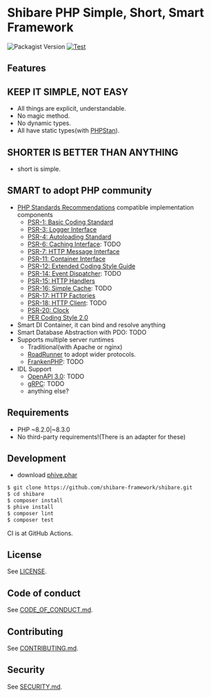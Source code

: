 # Shibare PHP Simple, Short, Smart Framework

![Packagist Version](https://img.shields.io/packagist/v/shibare/framework) [![Test](https://github.com/shibare-framework/framework/actions/workflows/test.yaml/badge.svg)](https://github.com/shibare-framework/framework/actions/workflows/test.yaml)

## Features

## KEEP IT SIMPLE, NOT EASY

- All things are explicit, understandable.
- No magic method.
- No dynamic types.
- All have static types(with [PHPStan](https://phpstan.org/)).

## SHORTER IS BETTER THAN ANYTHING

- short is simple.

## SMART to adopt PHP community

- [PHP Standards Recommendations](https://www.php-fig.org/psr/) compatible implementation components
    - [PSR-1: Basic Coding Standard](https://www.php-fig.org/psr/psr-1)
    - [PSR-3: Logger Interface](https://www.php-fig.org/psr/psr-3)
    - [PSR-4: Autoloading Standard](https://www.php-fig.org/psr/psr-4)
    - [PSR-6: Caching Interface](https://www.php-fig.org/psr/psr-6): TODO
    - [PSR-7: HTTP Message Interface](https://www.php-fig.org/psr/psr-7)
    - [PSR-11: Container Interface](https://www.php-fig.org/psr/psr-11)
    - [PSR-12: Extended Coding Style Guide](https://www.php-fig.org/psr/psr-12)
    - [PSR-14: Event Dispatcher](https://www.php-fig.org/psr/psr-14): TODO
    - [PSR-15: HTTP Handlers](https://www.php-fig.org/psr/psr-15)
    - [PSR-16: Simple Cache](https://www.php-fig.org/psr/psr-16): TODO
    - [PSR-17: HTTP Factories](https://www.php-fig.org/psr/psr-17)
    - [PSR-18: HTTP Client](https://www.php-fig.org/psr/psr-18): TODO
    - [PSR-20: Clock](https://www.php-fig.org/psr/psr-20)
    - [PER Coding Style 2.0](https://www.php-fig.org/per/coding-style/)
- Smart DI Container, it can bind and resolve anything
- Smart Database Abstraction with PDO: TODO
- Supports multiple server runtimes
    - Traditional(with Apache or nginx)
    - [RoadRunner](https://roadrunner.dev/) to adopt wider protocols.
    - [FrankenPHP](https://frankenphp.dev/): TODO
- IDL Support
    - [OpenAPI 3.0](https://www.openapis.org/): TODO
    - [gRPC](https://grpc.io/): TODO
    - anything else?

## Requirements

- PHP ~8.2.0|~8.3.0
- No third-party requirements!(There is an adapter for these)

## Development

- download [phive.phar](https://phar.io/)

```sh
$ git clone https://github.com/shibare-framework/shibare.git
$ cd shibare
$ composer install
$ phive install
$ composer lint
$ composer test
```

CI is at GitHub Actions.

## License

See [LICENSE](./LICENSE).

## Code of conduct

See [CODE_OF_CONDUCT.md](./CODE_OF_CONDUCT.md).

## Contributing

See [CONTRIBUTING.md](./CONTRIBUTING.md).

## Security

See [SECURITY.md](./SECURITY.md).
